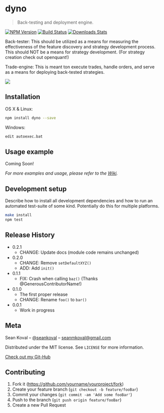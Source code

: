 # dyno
> Back-testing and deployment engine.

[![NPM Version][npm-image]][npm-url]
[![Build Status][travis-image]][travis-url]
[![Downloads Stats][npm-downloads]][npm-url]

Back-tester:
    This should be utilized as a means for measuring the effectiveness
    of the feature discovery and strategy development process. This should
    NOT be a means for strategy development. (For strategy creation check out openquant!)

Trade-engine:
    This is meant ton execute trades, handle orders, and serve as a means for
    deploying back-tested strategies.

![](header.png)

## Installation

OS X & Linux:

```sh
npm install dyno --save
```

Windows:

```sh
edit autoexec.bat
```

## Usage example

Coming Soon!

_For more examples and usage, please refer to the [Wiki][wiki]._

## Development setup

Describe how to install all development dependencies and how to run an automated test-suite of some kind. Potentially do this for multiple platforms.

```sh
make install
npm test
```

## Release History

* 0.2.1
    * CHANGE: Update docs (module code remains unchanged)
* 0.2.0
    * CHANGE: Remove `setDefaultXYZ()`
    * ADD: Add `init()`
* 0.1.1
    * FIX: Crash when calling `baz()` (Thanks @GenerousContributorName!)
* 0.1.0
    * The first proper release
    * CHANGE: Rename `foo()` to `bar()`
* 0.0.1
    * Work in progress

## Meta

Sean Koval – [@seankoval](https://twitter.com/home?lang=en) – seanmkoval@gmail.com

Distributed under the MIT license. See ``LICENSE`` for more information.

[Check out my Git-Hub](https://github.com/Sean-Koval)

## Contributing

1. Fork it (<https://github.com/yourname/yourproject/fork>)
2. Create your feature branch (`git checkout -b feature/fooBar`)
3. Commit your changes (`git commit -am 'Add some fooBar'`)
4. Push to the branch (`git push origin feature/fooBar`)
5. Create a new Pull Request

<!-- Markdown link & img dfn's -->
[npm-image]: https://img.shields.io/npm/v/datadog-metrics.svg?style=flat-square
[npm-url]: https://npmjs.org/package/datadog-metrics
[npm-downloads]: https://img.shields.io/npm/dm/datadog-metrics.svg?style=flat-square
[travis-image]: https://img.shields.io/travis/dbader/node-datadog-metrics/master.svg?style=flat-square
[travis-url]: https://travis-ci.org/dbader/node-datadog-metrics
[wiki]: https://github.com/yourname/yourproject/wik